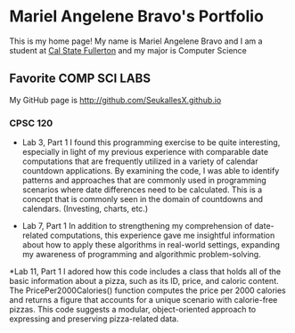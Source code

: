 # Mariel Angelene Bravo's Portfolio

This is my home page! My name is Mariel Angelene Bravo and I am a student at [Cal State Fullerton](http://www.fullerton.edu/) and my major is Computer Science

## Favorite COMP SCI LABS

My GitHub page is http://github.com/SeukallesX.github.io

### CPSC 120

* Lab 3, Part 1
I found this programming exercise to be quite interesting, especially in light of my previous experience with comparable date computations that are frequently utilized in a variety of calendar countdown applications. By examining the code, I was able to identify patterns and approaches that are commonly used in programming scenarios where date differences need to be calculated. This is a concept that is commonly seen in the domain of countdowns and calendars. (Investing, charts, etc.)

* Lab 7, Part 1
In addition to strengthening my comprehension of date-related computations, this experience gave me insightful information about how to apply these algorithms in real-world settings, expanding my awareness of programming and algorithmic problem-solving.

*Lab 11, Part 1
I adored how this code includes a class that holds all of the basic information about a pizza, such as its ID, price, and caloric content. The PricePer2000Calories() function computes the price per 2000 calories and returns a figure that accounts for a unique scenario with calorie-free pizzas. This code suggests a modular, object-oriented approach to expressing and preserving pizza-related data.

  
